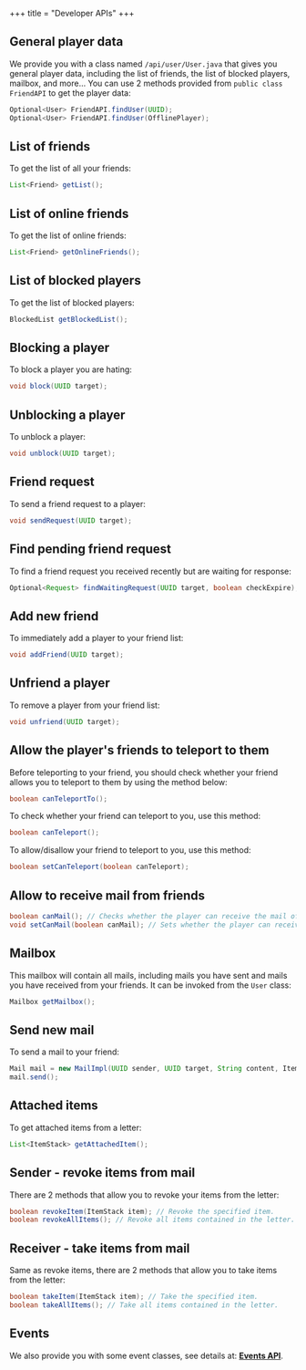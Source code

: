 +++
title = "Developer APIs"
+++

## General player data

We provide you with a class named `/api/user/User.java` that gives you general player data, including the list of friends, the list of blocked players, mailbox, and more... You can use 2 methods provided from `public class FriendAPI` to get the player data:

``` java {title="/api/FriendAPI.java"}
Optional<User> FriendAPI.findUser(UUID);
Optional<User> FriendAPI.findUser(OfflinePlayer);
```

## List of friends

To get the list of all your friends:

``` java {title="/api/friend/FriendList.java"}
List<Friend> getList();
```

## List of online friends

To get the list of online friends:

``` java {title="/api/friend/FriendList.java"}
List<Friend> getOnlineFriends();
```

## List of blocked players

To get the list of blocked players:

``` java {title="/api/blocked/BlockedList.java"}
BlockedList getBlockedList();
```

## Blocking a player

To block a player you are hating:

``` java {title="/api/blocked/BlockedList.java"}
void block(UUID target);
```

## Unblocking a player

To unblock a player:

``` java {title="/api/blocked/BlockedList.java"}
void unblock(UUID target);
```

## Friend request

To send a friend request to a player:

``` java {title="/api/user/User.java"}
void sendRequest(UUID target);
```

## Find pending friend request

To find a friend request you received recently but are waiting for response:

``` java {title="/api/request/RequestList.java"}
Optional<Request> findWaitingRequest(UUID target, boolean checkExpire);
```

## Add new friend

To immediately add a player to your friend list:

``` java {title="/api/friend/FriendList.java"}
void addFriend(UUID target);
```

## Unfriend a player

To remove a player from your friend list:

``` java {title="/api/friend/FriendList.java"}
void unfriend(UUID target);
```

## Allow the player's friends to teleport to them

Before teleporting to your friend, you should check whether your friend allows you to teleport to them by using the method below:

``` java {title="/api/friend/Friend.java"}
boolean canTeleportTo();
```

To check whether your friend can teleport to you, use this method:

``` java {title="/api/friend/Friend.java"}
boolean canTeleport();
```

To allow/disallow your friend to teleport to you, use this method:

``` java {title="/api/friend/Friend.java"}
boolean setCanTeleport(boolean canTeleport);
```

## Allow to receive mail from friends

``` java {title="/api/friend/Friend.java"}
boolean canMail(); // Checks whether the player can receive the mail of their friend or not.
void setCanMail(boolean canMail); // Sets whether the player can receive the mail of their friend or not.
```

## Mailbox

This mailbox will contain all mails, including mails you have sent and mails you have received from your friends. It can be invoked from the `User` class:

``` java {title="/api/mail/Mailbox.java"}
Mailbox getMailbox();
```

## Send new mail

To send a mail to your friend:

``` java {title="/api/mail/Mail.java"}
Mail mail = new MailImpl(UUID sender, UUID target, String content, ItemStack... items);
mail.send();
```

## Attached items

To get attached items from a letter:

``` java {title="/api/mail/Mail.java"}
List<ItemStack> getAttachedItem();
```

## Sender - revoke items from mail

There are 2 methods that allow you to revoke your items from the letter:

``` java {title="/api/mail/Mail.java"}
boolean revokeItem(ItemStack item); // Revoke the specified item.
boolean revokeAllItems(); // Revoke all items contained in the letter.
```

## Receiver - take items from mail

Same as revoke items, there are 2 methods that allow you to take items from the letter:

``` java {title="/api/mail/Mail.java"}
boolean takeItem(ItemStack item); // Take the specified item.
boolean takeAllItems(); // Take all items contained in the letter.
```

## Events

We also provide you with some event classes, see details at: [**Events API**](./event).
